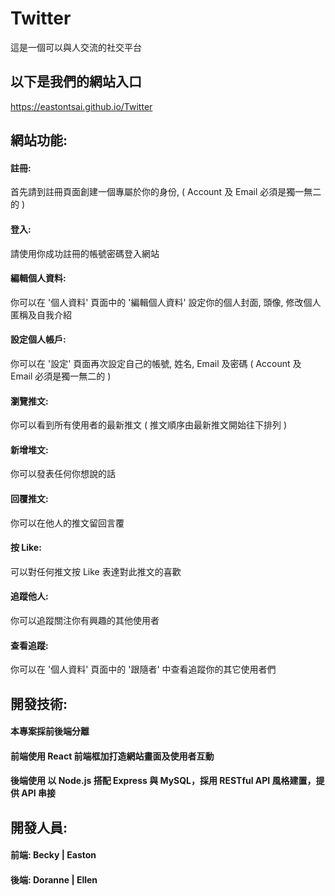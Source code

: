 # Twitter
這是一個可以與人交流的社交平台
## 以下是我們的網站入口
https://eastontsai.github.io/Twitter

## 網站功能:
#### 註冊: 
首先請到註冊頁面創建一個專屬於你的身份, ( Account 及 Email 必須是獨一無二的 )
#### 登入: 
請使用你成功註冊的帳號密碼登入網站
#### 編輯個人資料: 
你可以在 '個人資料' 頁面中的 '編輯個人資料' 設定你的個人封面, 頭像, 修改個人匿稱及自我介紹
#### 設定個人帳戶: 
你可以在 '設定' 頁面再次設定自己的帳號, 姓名, Email 及密碼 ( Account 及 Email 必須是獨一無二的 )
#### 瀏覽推文: 
你可以看到所有使用者的最新推文 ( 推文順序由最新推文開始往下排列 )
#### 新增堆文: 
你可以發表任何你想說的話
#### 回覆推文: 
你可以在他人的推文留回言覆
#### 按 Like: 
可以對任何推文按 Like 表達對此推文的喜歡
#### 追蹤他人: 
你可以追蹤關注你有興趣的其他使用者
#### 查看追蹤: 
你可以在 '個人資料' 頁面中的 '跟隨者' 中查看追蹤你的其它使用者們

## 開發技術:
#### 本專案採前後端分離
#### 前端使用 React 前端框加打造網站畫面及使用者互動
#### 後端使用 以 Node.js 搭配 Express 與 MySQL，採用 RESTful API 風格建置，提供 API 串接

## 開發人員:
#### 前端: Becky | Easton
#### 後端: Doranne | Ellen 

